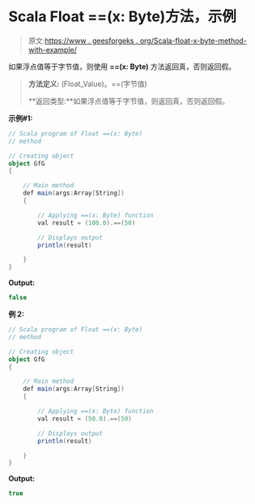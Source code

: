 # Scala Float ==(x: Byte)方法，示例

> 原文:[https://www . geesforgeks . org/Scala-float-x-byte-method-with-example/](https://www.geeksforgeeks.org/scala-float-x-byte-method-with-example/)

如果浮点值等于字节值，则使用 **==(x: Byte)** 方法返回真，否则返回假。

> **方法定义:** (Float_Value)。==(字节值)
> 
> **返回类型:**如果浮点值等于字节值，则返回真，否则返回假。

**示例#1:**

```scala
// Scala program of Float ==(x: Byte)
// method

// Creating object
object GfG
{ 

    // Main method
    def main(args:Array[String])
    {

        // Applying ==(x: Byte) function
        val result = (100.0).==(50)

        // Displays output
        println(result)

    }
} 
```

**Output:**

```scala
false

```

**例 2:**

```scala
// Scala program of Float ==(x: Byte)
// method

// Creating object
object GfG
{ 

    // Main method
    def main(args:Array[String])
    {

        // Applying ==(x: Byte) function
        val result = (50.0).==(50)

        // Displays output
        println(result)

    }
} 
```

**Output:**

```scala
true

```